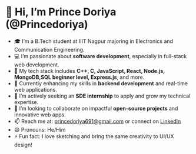 # 👋 Hi, I’m Prince Doriya (@Princedoriya)

- 🎓 I’m a B.Tech student at IIIT Nagpur majoring in Electronics and Communication Engineering.
- 💻 I’m passionate about **software development**, especially in full-stack web development.
- 🔧 My tech stack includes **C++, C, JavaScript, React, Node.js, MongoDB,SQL beginner level, Express.js**, and more.
- 🌱 Currently enhancing my skills in **backend development** and real-time web applications.
- 🚀 I’m actively seeking an **SDE internship** to apply and grow my technical expertise.
- 🤝 I’m looking to collaborate on impactful **open-source projects** and innovative web apps.
- 📫 Reach me at: princedoriya691@gmail.com or connect on [LinkedIn](https://www.linkedin.com/in/prince-doriya-664990320)
- 😄 Pronouns: He/Him
- ⚡ Fun fact: I love sketching and bring the same creativity to UI/UX design!

<!---
Princedoriya/Princedoriya is a ✨ special ✨ repository because its `README.md` (this file) appears on your GitHub profile.
You can click the Preview link to take a look at your changes.
--->
